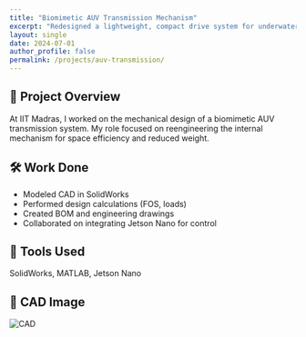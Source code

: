 ```yaml
---
title: "Biomimetic AUV Transmission Mechanism"
excerpt: "Redesigned a lightweight, compact drive system for underwater motion"
layout: single
date: 2024-07-01
author_profile: false
permalink: /projects/auv-transmission/
---
```


## 🧠 Project Overview

At IIT Madras, I worked on the mechanical design of a biomimetic AUV transmission system. My role focused on reengineering the internal mechanism for space efficiency and reduced weight.

## 🛠️ Work Done

- Modeled CAD in SolidWorks
- Performed design calculations (FOS, loads)
- Created BOM and engineering drawings
- Collaborated on integrating Jetson Nano for control

## 🧰 Tools Used

SolidWorks, MATLAB, Jetson Nano

## 📸 CAD Image

![CAD](../../assets/images/auv-cad.png)
